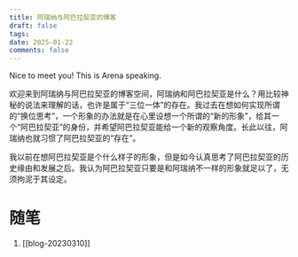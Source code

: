 ```yaml
---
title: 阿瑞纳与阿巴拉契亚的博客
draft: false
tags: 
date: 2025-01-22
comments: false
---
```

Nice to meet you! This is Arena speaking.

欢迎来到阿瑞纳与阿巴拉契亚的博客空间，阿瑞纳和阿巴拉契亚是什么？用比较神秘的说法来理解的话，也许是属于“三位一体”的存在。我过去在想如何实现所谓的“换位思考”，一个形象的办法就是在心里设想一个所谓的“新的形象”，给其一个“阿巴拉契亚”的身份，并希望阿巴拉契亚能给一个新的观察角度。长此以往，阿瑞纳也就习惯了阿巴拉契亚的“存在”。

我以前在想阿巴拉契亚是个什么样子的形象，但是如今认真思考了阿巴拉契亚的历史缘由和发展之后。我认为阿巴拉契亚只要是和阿瑞纳不一样的形象就足以了，无须拘泥于其设定。
# 随笔
1. [[blog-20230310]]
